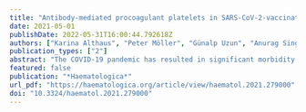 ```yaml
---
title: "Antibody-mediated procoagulant platelets in SARS-CoV-2-vaccination associated immune thrombotic thrombocytopenia"
date: 2021-05-01
publishDate: 2022-05-31T16:00:44.792618Z
authors: ["Karina Althaus", "Peter Möller", "Günalp Uzun", "Anurag Singh", "Annika Beck", "Martin Bettag", "Hans Bösmüller", "Martina Guthoff", "Franziska Dorn", "Gabor C. Petzold", "Hans Henkes", "Nils Heyne", "Hassan Jumaa", "Kornelia Kreiser", "Caroline Limpach", "Beate Luz", "Matthias Maschke", "Janis A. Müller", "Jan Münch", "Simon Nagel", "Bernd Pötzsch", "Jens Müller", "Christoph Schlegel", "Andreas Viardot", "Hansjörg Bäzner", "Marc Wolf", "Lisann Pelzl", "Verena Warm", "Winfried A. Willinek", "Jochen Steiner", "Nicole Schneiderhan-Marra", "Dominik Vollherbst", "Ulrich J. Sachs", "Falko Fend", "Tamam Bakchoul"]
publication_types: ["2"]
abstract: "The COVID-19 pandemic has resulted in significant morbidity and mortality worldwide. To prevent severe infection, mass COVID-19 vaccination campaigns with several vaccine types are currently underway. We report pathological and immunological findings in 8 patients who developed vaccine-induced immune thrombotic thrombocytopenia (VITT) after administration of SARS-CoV-2 vaccine ChAdOx1 nCoV-19. We analyzed patient material using enzyme immune assays, flow cytometry and heparin-induced platelet aggregation assay and performed autopsies on two fatal cases. Eight patients (5 female, 3 male) with a median age of 41.5 years (range, 24 to 53) were referred to us with suspected thrombotic complications 6 to 20 days after ChAdOx1 nCoV-19 vaccination. All patients had thrombocytopenia at admission. Patients had a median platelet count of 46.5 x109/L (range, 8 to 92). Three had a fatal outcome and 5 were successfully treated. Autopsies showed arterial and venous thromboses in various organs and the occlusion of glomerular capillaries by hyaline thrombi. Sera from VITT patients contain high titer antibodies against platelet factor 4 (PF4) (OD 2.59±0.64). PF4 antibodies in VITT patients induced significant increase in procoagulant markers (P-selectin and phosphatidylserine externalization) compared to healthy volunteers and healthy vaccinated volunteers. The generation of procoagulant platelets was PF4 and heparin dependent. We demonstrate the contribution of antibody-mediated platelet activation in the pathogenesis of VITT."
featured: false
publication: "*Haematologica*"
url_pdf: "https://haematologica.org/article/view/haematol.2021.279000"
doi: "10.3324/haematol.2021.279000"
---
```


